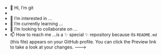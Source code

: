 - 👋 Hi, I’m git
- 
- 👀 I’m interested in ...
- 🌱 I’m currently learning ...
- 💞️ I’m looking to collaborate on ...
- 📫 How to reach me ...is a ✨ special ✨ repository because its `README.md` (this file) appears on your GitHub profile.
You can click the Preview link to take a look at your changes.
--->
